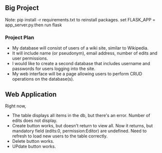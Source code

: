 ## Big Project 

Note: pip install -r requirements.txt to reinstall packages. set FLASK_APP = app_server.py.then run flask

### Project Plan

* My database will consist of users of a wiki site, similar to Wikipedia.
* It will include name (or pseudonym), email address, number of edits and user permissions. 
* I would like to create a second database that includes username and passwords for users logging into the site.
* My web interface will be a page allowing users to perform CRUD operations on the database(s).


## Web Application

Right now, 

* The table displays all items in the db, but there's an error. Number of edits does not display.
* Create button works, but doesn't return to view all. Now it returns, but mandatory field (edits:0, permission:Editor) are undefined. Need to refresh to load new users to the table correctly.
* Delete button works.
* UPdate button works.  